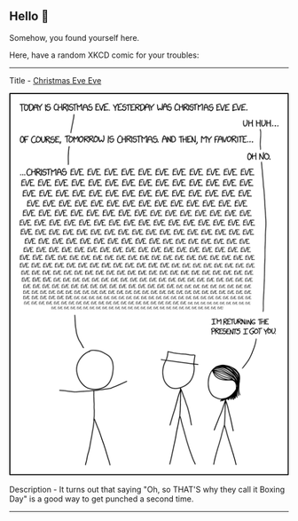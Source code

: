 ## Hello 👀

Somehow, you found yourself here.

Here, have a random XKCD comic for your troubles:

-----------------------------------

Title - [Christmas Eve Eve](https://xkcd.com/2089)

![Christmas Eve Eve](./random_comic.png)

Description - It turns out that saying "Oh, so THAT'S why they call it Boxing Day" is a good way to get punched a second time.

-----------------------------------
